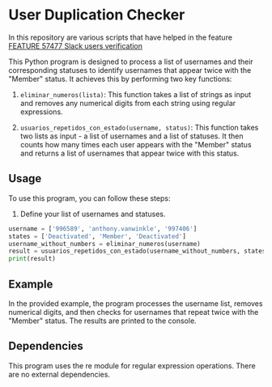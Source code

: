 # User Duplication Checker

In this repository are various scripts that have helped in the feature [FEATURE 57477 Slack users verification](https://dev.azure.com/anthologyinc-cio/Anthology%20IT/_workitems/edit/57477)

This Python program is designed to process a list of usernames and their corresponding statuses to identify usernames that appear twice with the "Member" status. It achieves this by performing two key functions:

1. `eliminar_numeros(lista)`: This function takes a list of strings as input and removes any numerical digits from each string using regular expressions.

2. `usuarios_repetidos_con_estado(username, status)`: This function takes two lists as input - a list of usernames and a list of statuses. It then counts how many times each user appears with the "Member" status and returns a list of usernames that appear twice with this status.

## Usage

To use this program, you can follow these steps:

1. Define your list of usernames and statuses.

```python
username = ['996589', 'anthony.vanwinkle', '997406']
states = ['Deactivated', 'Member', 'Deactivated']
username_without_numbers = eliminar_numeros(username)
result = usuarios_repetidos_con_estado(username_without_numbers, states)
print(result)
```

## Example
In the provided example, the program processes the username list, removes numerical digits, and then checks for usernames that repeat twice with the "Member" status. The results are printed to the console.

## Dependencies
This program uses the re module for regular expression operations. There are no external dependencies.
